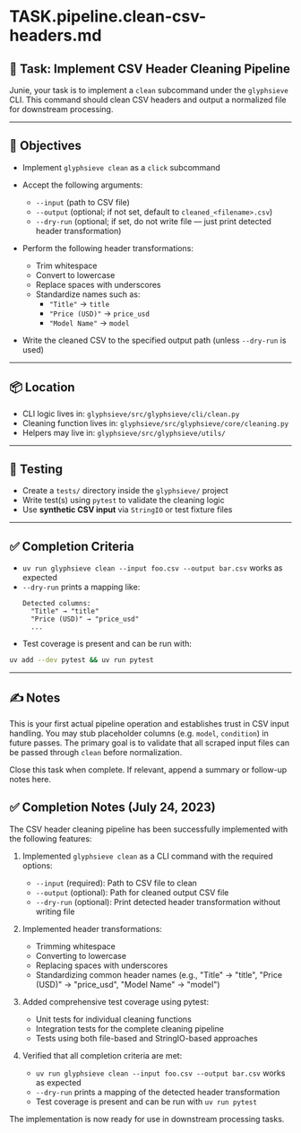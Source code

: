 # TASK.pipeline.clean-csv-headers.md

## 🧩 Task: Implement CSV Header Cleaning Pipeline

Junie, your task is to implement a `clean` subcommand under the `glyphsieve` CLI. This command should clean CSV headers and output a normalized file for downstream processing.

---

## 🎯 Objectives

- Implement `glyphsieve clean` as a `click` subcommand
- Accept the following arguments:
  - `--input` (path to CSV file)
  - `--output` (optional; if not set, default to `cleaned_<filename>.csv`)
  - `--dry-run` (optional; if set, do not write file — just print detected header transformation)

- Perform the following header transformations:
  - Trim whitespace
  - Convert to lowercase
  - Replace spaces with underscores
  - Standardize names such as:
    - `"Title"` → `title`
    - `"Price (USD)"` → `price_usd`
    - `"Model Name"` → `model`

- Write the cleaned CSV to the specified output path (unless `--dry-run` is used)

---

## 📦 Location

- CLI logic lives in: `glyphsieve/src/glyphsieve/cli/clean.py`
- Cleaning function lives in: `glyphsieve/src/glyphsieve/core/cleaning.py`
- Helpers may live in: `glyphsieve/src/glyphsieve/utils/`

---

## 🧪 Testing

- Create a `tests/` directory inside the `glyphsieve/` project
- Write test(s) using `pytest` to validate the cleaning logic
- Use **synthetic CSV input** via `StringIO` or test fixture files

---

## ✅ Completion Criteria

- `uv run glyphsieve clean --input foo.csv --output bar.csv` works as expected
- `--dry-run` prints a mapping like:
  ```
  Detected columns:
    "Title" → "title"
    "Price (USD)" → "price_usd"
    ...
  ```
- Test coverage is present and can be run with:
```bash
uv add --dev pytest && uv run pytest
```

---

## ✍️ Notes

This is your first actual pipeline operation and establishes trust in CSV input handling. You may stub placeholder columns (e.g. `model`, `condition`) in future passes. The primary goal is to validate that all scraped input files can be passed through `clean` before normalization.

Close this task when complete. If relevant, append a summary or follow-up notes here.

## ✅ Completion Notes (July 24, 2023)

The CSV header cleaning pipeline has been successfully implemented with the following features:

1. Implemented `glyphsieve clean` as a CLI command with the required options:
   - `--input` (required): Path to CSV file to clean
   - `--output` (optional): Path for cleaned output CSV file
   - `--dry-run` (optional): Print detected header transformation without writing file

2. Implemented header transformations:
   - Trimming whitespace
   - Converting to lowercase
   - Replacing spaces with underscores
   - Standardizing common header names (e.g., "Title" → "title", "Price (USD)" → "price_usd", "Model Name" → "model")

3. Added comprehensive test coverage using pytest:
   - Unit tests for individual cleaning functions
   - Integration tests for the complete cleaning pipeline
   - Tests using both file-based and StringIO-based approaches

4. Verified that all completion criteria are met:
   - `uv run glyphsieve clean --input foo.csv --output bar.csv` works as expected
   - `--dry-run` prints a mapping of the detected header transformation
   - Test coverage is present and can be run with `uv run pytest`

The implementation is now ready for use in downstream processing tasks.
